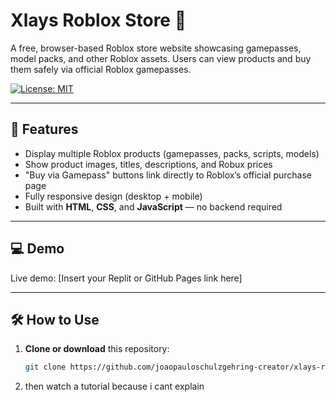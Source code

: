 # Xlays Roblox Store 🛒

A free, browser-based Roblox store website showcasing gamepasses, model packs, and other Roblox assets. Users can view products and buy them safely via official Roblox gamepasses.

[![License: MIT](https://img.shields.io/badge/License-MIT-green.svg)](LICENSE)

---

## 🔹 Features

- Display multiple Roblox products (gamepasses, packs, scripts, models)  
- Show product images, titles, descriptions, and Robux prices  
- "Buy via Gamepass" buttons link directly to Roblox’s official purchase page  
- Fully responsive design (desktop + mobile)  
- Built with **HTML**, **CSS**, and **JavaScript** — no backend required  

---

## 💻 Demo

Live demo: [Insert your Replit or GitHub Pages link here]  

---

## 🛠️ How to Use

1. **Clone or download** this repository:  
   ```bash
   git clone https://github.com/joaopauloschulzgehring-creator/xlays-roblox-store.git
   
2. then watch a tutorial because i cant explain
